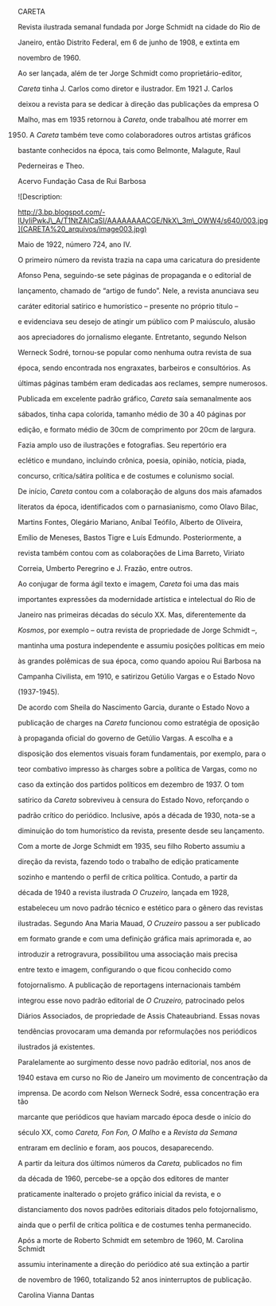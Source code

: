 CARETA



Revista ilustrada semanal fundada por Jorge Schmidt na cidade do Rio de

Janeiro, então Distrito Federal, em 6 de junho de 1908, e extinta em

novembro de 1960.



Ao ser lançada, além de ter Jorge Schmidt como proprietário-editor,

*Careta* tinha J. Carlos como diretor e ilustrador. Em 1921 J. Carlos

deixou a revista para se dedicar à direção das publicações da empresa O

Malho, mas em 1935 retornou à *Careta*, onde trabalhou até morrer em

1950. A *Careta* também teve como colaboradores outros artistas gráficos

bastante conhecidos na época, tais como Belmonte, Malagute, Raul

Pederneiras e Theo.



Acervo Fundação Casa de Rui Barbosa



![Description:

http://3.bp.blogspot.com/-lUyIiPwkJ\_A/T1NtZAICaSI/AAAAAAAACGE/NkX\_3m\_OWW4/s640/003.jpg](CARETA%20_arquivos/image003.jpg)



Maio de 1922, número 724, ano IV.



O primeiro número da revista trazia na capa uma caricatura do presidente

Afonso Pena, seguindo-se sete páginas de propaganda e o editorial de

lançamento, chamado de “artigo de fundo”. Nele, a revista anunciava seu

caráter editorial satírico e humorístico – presente no próprio título –

e evidenciava seu desejo de atingir um público com P maiúsculo, alusão

aos apreciadores do jornalismo elegante. Entretanto, segundo Nelson

Werneck Sodré, tornou-se popular como nenhuma outra revista de sua

época, sendo encontrada nos engraxates, barbeiros e consultórios. As

últimas páginas também eram dedicadas aos reclames, sempre numerosos.



Publicada em excelente padrão gráfico, *Careta* saía semanalmente aos

sábados, tinha capa colorida, tamanho médio de 30 a 40 páginas por

edição, e formato médio de 30cm de comprimento por 20cm de largura.

Fazia amplo uso de ilustrações e fotografias. Seu repertório era

eclético e mundano, incluindo crônica, poesia, opinião, notícia, piada,

concurso, crítica/sátira política e de costumes e colunismo social.



De início, *Careta* contou com a colaboração de alguns dos mais afamados

literatos da época, identificados com o parnasianismo, como Olavo Bilac,

Martins Fontes, Olegário Mariano, Aníbal Teófilo, Alberto de Oliveira,

Emílio de Meneses, Bastos Tigre e Luís Edmundo. Posteriormente, a

revista também contou com as colaborações de Lima Barreto, Viriato

Correia, Umberto Peregrino e J. Frazão, entre outros.



Ao conjugar de forma ágil texto e imagem, *Careta* foi uma das mais

importantes expressões da modernidade artística e intelectual do Rio de

Janeiro nas primeiras décadas do século XX. Mas, diferentemente da

*Kosmos*, por exemplo – outra revista de propriedade de Jorge Schmidt –,

mantinha uma postura independente e assumiu posições políticas em meio

às grandes polêmicas de sua época, como quando apoiou Rui Barbosa na

Campanha Civilista, em 1910, e satirizou Getúlio Vargas e o Estado Novo

(1937-1945).



De acordo com Sheila do Nascimento Garcia, durante o Estado Novo a

publicação de charges na *Careta* funcionou como estratégia de oposição

à propaganda oficial do governo de Getúlio Vargas. A escolha e a

disposição dos elementos visuais foram fundamentais, por exemplo, para o

teor combativo impresso às charges sobre a política de Vargas, como no

caso da extinção dos partidos políticos em dezembro de 1937. O tom

satírico da *Careta* sobreviveu à censura do Estado Novo, reforçando o

padrão crítico do periódico. Inclusive, após a década de 1930, nota-se a

diminuição do tom humorístico da revista, presente desde seu lançamento.



Com a morte de Jorge Schmidt em 1935, seu filho Roberto assumiu a

direção da revista, fazendo todo o trabalho de edição praticamente

sozinho e mantendo o perfil de crítica política. Contudo, a partir da

década de 1940 a revista ilustrada *O Cruzeiro,* lançada em 1928,

estabeleceu um novo padrão técnico e estético para o gênero das revistas

ilustradas. Segundo Ana Maria Mauad, *O Cruzeiro* passou a ser publicado

em formato grande e com uma definição gráfica mais aprimorada e, ao

introduzir a retrogravura, possibilitou uma associação mais precisa

entre texto e imagem, configurando o que ficou conhecido como

fotojornalismo. A publicação de reportagens internacionais também

integrou esse novo padrão editorial de *O Cruzeiro,* patrocinado pelos

Diários Associados, de propriedade de Assis Chateaubriand. Essas novas

tendências provocaram uma demanda por reformulações nos periódicos

ilustrados já existentes.



Paralelamente ao surgimento desse novo padrão editorial, nos anos de

1940 estava em curso no Rio de Janeiro um movimento de concentração da

imprensa. De acordo com Nelson Werneck Sodré, essa concentração era tão

marcante que periódicos que haviam marcado época desde o início do

século XX, como *Careta,* *Fon Fon, O Malho* e a *Revista da Semana*

entraram em declínio e foram, aos poucos, desaparecendo.



A partir da leitura dos últimos números da *Careta,* publicados no fim

da década de 1960, percebe-se a opção dos editores de manter

praticamente inalterado o projeto gráfico inicial da revista, e o

distanciamento dos novos padrões editoriais ditados pelo fotojornalismo,

ainda que o perfil de crítica política e de costumes tenha permanecido.



Após a morte de Roberto Schmidt em setembro de 1960, M. Carolina Schmidt

assumiu interinamente a direção do periódico até sua extinção a partir

de novembro de 1960, totalizando 52 anos ininterruptos de publicação.



Carolina Vianna Dantas



